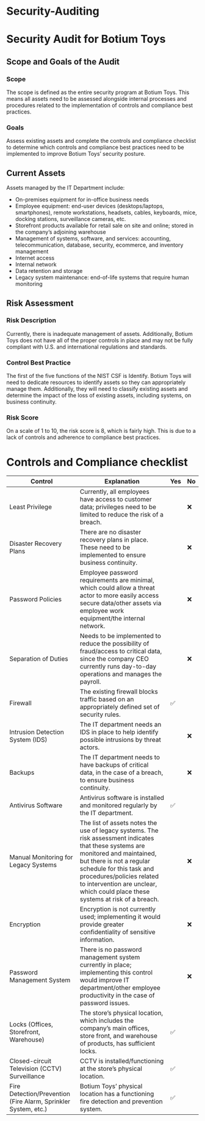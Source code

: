 # Security-Auditing
# Security Audit for Botium Toys

## Scope and Goals of the Audit

### Scope
The scope is defined as the entire security program at Botium Toys. This means all assets need to be assessed alongside internal processes and procedures related to the implementation of controls and compliance best practices.

### Goals
Assess existing assets and complete the controls and compliance checklist to determine which controls and compliance best practices need to be implemented to improve Botium Toys’ security posture.

## Current Assets
Assets managed by the IT Department include:
- On-premises equipment for in-office business needs
- Employee equipment: end-user devices (desktops/laptops, smartphones), remote workstations, headsets, cables, keyboards, mice, docking stations, surveillance cameras, etc.
- Storefront products available for retail sale on site and online; stored in the company’s adjoining warehouse
- Management of systems, software, and services: accounting, telecommunication, database, security, ecommerce, and inventory management
- Internet access
- Internal network
- Data retention and storage
- Legacy system maintenance: end-of-life systems that require human monitoring

## Risk Assessment

### Risk Description
Currently, there is inadequate management of assets. Additionally, Botium Toys does not have all of the proper controls in place and may not be fully compliant with U.S. and international regulations and standards.

### Control Best Practice
The first of the five functions of the NIST CSF is Identify. Botium Toys will need to dedicate resources to identify assets so they can appropriately manage them. Additionally, they will need to classify existing assets and determine the impact of the loss of existing assets, including systems, on business continuity.

### Risk Score
On a scale of 1 to 10, the risk score is 8, which is fairly high. This is due to a lack of controls and adherence to compliance best practices.

# Controls and Compliance checklist

| Control                             | Explanation                                                                                                                                                    | Yes        | No        |
|-------------------------------------|----------------------------------------------------------------------------------------------------------------------------------------------------------------|------------|-----------|
| Least Privilege                     | Currently, all employees have access to customer data; privileges need to be limited to reduce the risk of a breach.                                            |            | ❌        |
| Disaster Recovery Plans             | There are no disaster recovery plans in place. These need to be implemented to ensure business continuity.                                                      |            | ❌        |
| Password Policies                   | Employee password requirements are minimal, which could allow a threat actor to more easily access secure data/other assets via employee work equipment/the internal network. |            | ❌        |
| Separation of Duties                | Needs to be implemented to reduce the possibility of fraud/access to critical data, since the company CEO currently runs day-to-day operations and manages the payroll. |            | ❌        |
| Firewall                            | The existing firewall blocks traffic based on an appropriately defined set of security rules.                                                                  | ✅         |           |
| Intrusion Detection System (IDS)    | The IT department needs an IDS in place to help identify possible intrusions by threat actors.                                                                  |            | ❌        |
| Backups                             | The IT department needs to have backups of critical data, in the case of a breach, to ensure business continuity.                                               |            | ❌        |
| Antivirus Software                  | Antivirus software is installed and monitored regularly by the IT department.                                                                                   | ✅         |           |
| Manual Monitoring for Legacy Systems| The list of assets notes the use of legacy systems. The risk assessment indicates that these systems are monitored and maintained, but there is not a regular schedule for this task and procedures/policies related to intervention are unclear, which could place these systems at risk of a breach. |            | ❌        |
| Encryption                          | Encryption is not currently used; implementing it would provide greater confidentiality of sensitive information.                                               |            | ❌        |
| Password Management System          | There is no password management system currently in place; implementing this control would improve IT department/other employee productivity in the case of password issues. |            | ❌        |
| Locks (Offices, Storefront, Warehouse) | The store’s physical location, which includes the company’s main offices, store front, and warehouse of products, has sufficient locks.                         | ✅         |           |
| Closed-circuit Television (CCTV) Surveillance | CCTV is installed/functioning at the store’s physical location.                                                                                               | ✅         |           |
| Fire Detection/Prevention (Fire Alarm, Sprinkler System, etc.) | Botium Toys’ physical location has a functioning fire detection and prevention system.                                                                       | ✅         |           |
